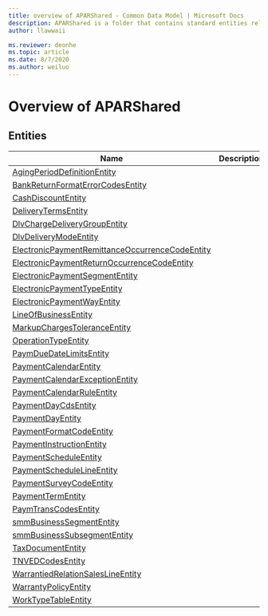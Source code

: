 ```yaml
---
title: overview of APARShared - Common Data Model | Microsoft Docs
description: APARShared is a folder that contains standard entities related to the Common Data Model.
author: llawwaii

ms.reviewer: deonhe
ms.topic: article
ms.date: 8/7/2020
ms.author: weiluo
---
```


# Overview of APARShared


## Entities

|Name|Description|
|---|---|
|[AgingPeriodDefinitionEntity](AgingPeriodDefinitionEntity.md)||
|[BankReturnFormatErrorCodesEntity](BankReturnFormatErrorCodesEntity.md)||
|[CashDiscountEntity](CashDiscountEntity.md)||
|[DeliveryTermsEntity](DeliveryTermsEntity.md)||
|[DlvChargeDeliveryGroupEntity](DlvChargeDeliveryGroupEntity.md)||
|[DlvDeliveryModeEntity](DlvDeliveryModeEntity.md)||
|[ElectronicPaymentRemittanceOccurrenceCodeEntity](ElectronicPaymentRemittanceOccurrenceCodeEntity.md)||
|[ElectronicPaymentReturnOccurrenceCodeEntity](ElectronicPaymentReturnOccurrenceCodeEntity.md)||
|[ElectronicPaymentSegmentEntity](ElectronicPaymentSegmentEntity.md)||
|[ElectronicPaymentTypeEntity](ElectronicPaymentTypeEntity.md)||
|[ElectronicPaymentWayEntity](ElectronicPaymentWayEntity.md)||
|[LineOfBusinessEntity](LineOfBusinessEntity.md)||
|[MarkupChargesToleranceEntity](MarkupChargesToleranceEntity.md)||
|[OperationTypeEntity](OperationTypeEntity.md)||
|[PaymDueDateLimitsEntity](PaymDueDateLimitsEntity.md)||
|[PaymentCalendarEntity](PaymentCalendarEntity.md)||
|[PaymentCalendarExceptionEntity](PaymentCalendarExceptionEntity.md)||
|[PaymentCalendarRuleEntity](PaymentCalendarRuleEntity.md)||
|[PaymentDayCdsEntity](PaymentDayCdsEntity.md)||
|[PaymentDayEntity](PaymentDayEntity.md)||
|[PaymentFormatCodeEntity](PaymentFormatCodeEntity.md)||
|[PaymentInstructionEntity](PaymentInstructionEntity.md)||
|[PaymentScheduleEntity](PaymentScheduleEntity.md)||
|[PaymentScheduleLineEntity](PaymentScheduleLineEntity.md)||
|[PaymentSurveyCodeEntity](PaymentSurveyCodeEntity.md)||
|[PaymentTermEntity](PaymentTermEntity.md)||
|[PaymTransCodesEntity](PaymTransCodesEntity.md)||
|[smmBusinessSegmentEntity](smmBusinessSegmentEntity.md)||
|[smmBusinessSubsegmentEntity](smmBusinessSubsegmentEntity.md)||
|[TaxDocumentEntity](TaxDocumentEntity.md)||
|[TNVEDCodesEntity](TNVEDCodesEntity.md)||
|[WarrantiedRelationSalesLineEntity](WarrantiedRelationSalesLineEntity.md)||
|[WarrantyPolicyEntity](WarrantyPolicyEntity.md)||
|[WorkTypeTableEntity](WorkTypeTableEntity.md)||
